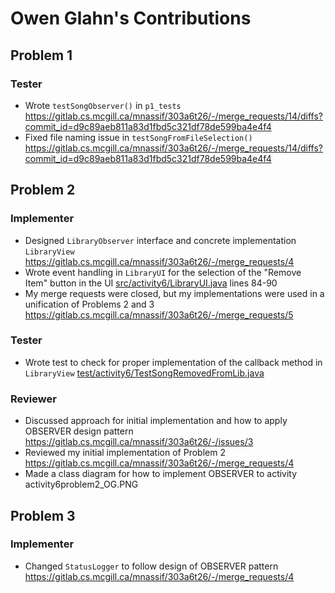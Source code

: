 # Owen Glahn's Contributions

## Problem 1
### Tester
* Wrote `testSongObserver()` in `p1_tests` https://gitlab.cs.mcgill.ca/mnassif/303a6t26/-/merge_requests/14/diffs?commit_id=d9c89aeb811a83d1fbd5c321df78de599ba4e4f4
* Fixed file naming issue in `testSongFromFileSelection()` https://gitlab.cs.mcgill.ca/mnassif/303a6t26/-/merge_requests/14/diffs?commit_id=d9c89aeb811a83d1fbd5c321df78de599ba4e4f4
## Problem 2
### Implementer
* Designed `LibraryObserver` interface and concrete implementation `LibraryView` https://gitlab.cs.mcgill.ca/mnassif/303a6t26/-/merge_requests/4
* Wrote event handling in `LibraryUI` for the selection of the "Remove Item" button in the UI [src/activity6/LibraryUI.java](https://gitlab.cs.mcgill.ca/mnassif/303a6t26/-/blob/master/src/activity6/LibraryUI.java) lines 84-90
* My merge requests were closed, but my implementations were used in a unification of Problems 2 and 3 https://gitlab.cs.mcgill.ca/mnassif/303a6t26/-/merge_requests/5 
### Tester
* Wrote test to check for proper implementation of the callback method in `LibraryView` [test/activity6/TestSongRemovedFromLib.java](https://gitlab.cs.mcgill.ca/mnassif/303a6t26/-/blob/master/test/activity6/TestSongRemovedFromLib.java)
### Reviewer
* Discussed approach for initial implementation and how to apply OBSERVER design pattern https://gitlab.cs.mcgill.ca/mnassif/303a6t26/-/issues/3
* Reviewed my initial implementation of Problem 2 https://gitlab.cs.mcgill.ca/mnassif/303a6t26/-/merge_requests/4
* Made a class diagram for how to implement OBSERVER to activity activity6problem2_OG.PNG
## Problem 3
### Implementer
* Changed `StatusLogger` to follow design of OBSERVER pattern https://gitlab.cs.mcgill.ca/mnassif/303a6t26/-/merge_requests/4

